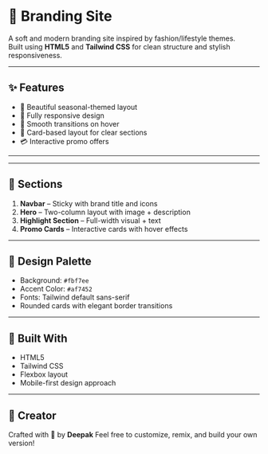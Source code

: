 # 🌿 Branding Site

A soft and modern branding site inspired by fashion/lifestyle themes.  
Built using **HTML5** and **Tailwind CSS** for clean structure and stylish responsiveness.

---

## ✨ Features

- 🌸 Beautiful seasonal-themed layout
- 📱 Fully responsive design
- 🌈 Smooth transitions on hover
- 🧥 Card-based layout for clear sections
- 💳 Interactive promo offers

---

---

## 📸 Sections

1. **Navbar** – Sticky with brand title and icons
2. **Hero** – Two-column layout with image + description
3. **Highlight Section** – Full-width visual + text
4. **Promo Cards** – Interactive cards with hover effects

---

## 🎨 Design Palette

- Background: `#fbf7ee`
- Accent Color: `#af7452`
- Fonts: Tailwind default sans-serif
- Rounded cards with elegant border transitions

---

## 🧠 Built With

- HTML5
- Tailwind CSS
- Flexbox layout
- Mobile-first design approach

---

## 🙌 Creator

Crafted with 💛 by **Deepak**
Feel free to customize, remix, and build your own version!
